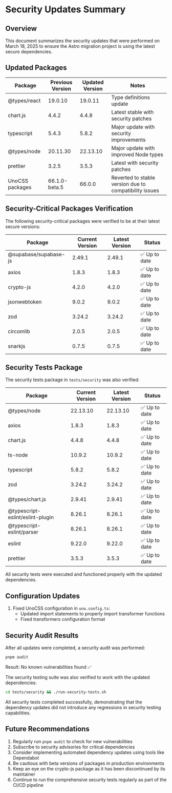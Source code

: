 # Security Updates Summary

## Overview

This document summarizes the security updates that were performed on March 18, 2025 to ensure the Astro migration project is using the latest secure dependencies.

## Updated Packages

| Package | Previous Version | Updated Version | Notes |
|---------|-----------------|-----------------|-------|
| @types/react | 19.0.10 | 19.0.11 | Type definitions update |
| chart.js | 4.4.2 | 4.4.8 | Latest stable with security patches |
| typescript | 5.4.3 | 5.8.2 | Major update with security improvements |
| @types/node | 20.11.30 | 22.13.10 | Major update with improved Node types |
| prettier | 3.2.5 | 3.5.3 | Latest with security patches |
| UnoCSS packages | 66.1.0-beta.5 | 66.0.0 | Reverted to stable version due to compatibility issues |

## Security-Critical Packages Verification

The following security-critical packages were verified to be at their latest secure versions:

| Package | Current Version | Latest Version | Status |
|---------|----------------|----------------|--------|
| @supabase/supabase-js | 2.49.1 | 2.49.1 | ✅ Up to date |
| axios | 1.8.3 | 1.8.3 | ✅ Up to date |
| crypto-js | 4.2.0 | 4.2.0 | ✅ Up to date |
| jsonwebtoken | 9.0.2 | 9.0.2 | ✅ Up to date |
| zod | 3.24.2 | 3.24.2 | ✅ Up to date |
| circomlib | 2.0.5 | 2.0.5 | ✅ Up to date |
| snarkjs | 0.7.5 | 0.7.5 | ✅ Up to date |

## Security Tests Package

The security tests package in `tests/security` was also verified:

| Package | Current Version | Latest Version | Status |
|---------|----------------|----------------|--------|
| @types/node | 22.13.10 | 22.13.10 | ✅ Up to date |
| axios | 1.8.3 | 1.8.3 | ✅ Up to date |
| chart.js | 4.4.8 | 4.4.8 | ✅ Up to date |
| ts-node | 10.9.2 | 10.9.2 | ✅ Up to date |
| typescript | 5.8.2 | 5.8.2 | ✅ Up to date |
| zod | 3.24.2 | 3.24.2 | ✅ Up to date |
| @types/chart.js | 2.9.41 | 2.9.41 | ✅ Up to date |
| @typescript-eslint/eslint-plugin | 8.26.1 | 8.26.1 | ✅ Up to date |
| @typescript-eslint/parser | 8.26.1 | 8.26.1 | ✅ Up to date |
| eslint | 9.22.0 | 9.22.0 | ✅ Up to date |
| prettier | 3.5.3 | 3.5.3 | ✅ Up to date |

All security tests were executed and functioned properly with the updated dependencies.

## Configuration Updates

1. Fixed UnoCSS configuration in `uno.config.ts`:
   - Updated import statements to properly import transformer functions
   - Fixed transformers configuration format

## Security Audit Results

After all updates were completed, a security audit was performed:

```bash
pnpm audit
```

Result: No known vulnerabilities found ✅

The security testing suite was also verified to work with the updated dependencies:

```bash
cd tests/security && ./run-security-tests.sh
```

All security tests completed successfully, demonstrating that the dependency updates did not introduce any regressions in security testing capabilities.

## Future Recommendations

1. Regularly run `pnpm audit` to check for new vulnerabilities
2. Subscribe to security advisories for critical dependencies
3. Consider implementing automated dependency updates using tools like Dependabot
4. Be cautious with beta versions of packages in production environments
5. Keep an eye on the crypto-js package as it has been discontinued by its maintainer
6. Continue to run the comprehensive security tests regularly as part of the CI/CD pipeline 